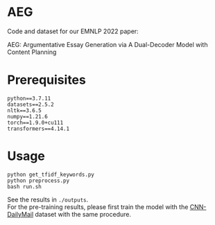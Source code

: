 
# AEG

Code and dataset for our EMNLP 2022 paper: 

AEG: Argumentative Essay Generation via A Dual-Decoder Model with Content Planning

# Prerequisites

```
python==3.7.11
datasets==2.5.2  
nltk==3.6.5  
numpy==1.21.6  
torch==1.9.0+cu111  
transformers==4.14.1  
```

# Usage

```
python get_tfidf_keywords.py
python preprocess.py
bash run.sh
```

See the results in `./outputs`.  
For the pre-training results, please first train the model with the [CNN-DailyMail](https://huggingface.co/datasets/ccdv/cnn_dailymail) dataset with the same procedure.
